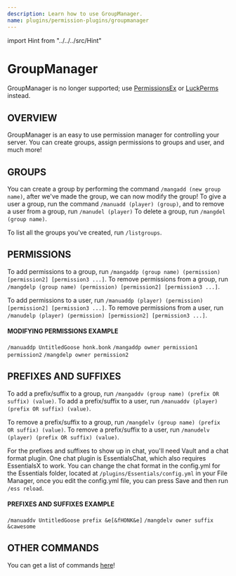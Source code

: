 ```yaml
---
description: Learn how to use GroupManager.
name: plugins/permission-plugins/groupmanager
---
```


import Hint from "../../../src/Hint"

# GroupManager

<Hint severity="warning">
GroupManager is no longer supported; use <a href="/permission-plugins/permissionsex">PermissionsEx</a> or <a href="/permission-plugins/luckperms">LuckPerms</a> instead.
</Hint>

## OVERVIEW

GroupManager is an easy to use permission manager for controlling your server. You can create groups, assign permissions to groups and user, and much more!

## GROUPS

You can create a group by performing the command `/mangadd (new group name)`, after we've made the group, we can now modify the group! To give a user a group, run the command `/manuadd (player) (group)`, and to remove a user from a group, run `/manudel (player)` To delete a group, run `/mangdel (group name)`.

To list all the groups you've created, run `/listgroups`.

## PERMISSIONS

To add permissions to a group, run `/mangaddp (group name) (permission) [permission2] [permission3 ...]`. To remove permissions from a group, run `/mangdelp (group name) (permission) [permission2] [permission3 ...]`.

To add permissions to a user, run `/manuaddp (player) (permission) [permission2] [permission3 ...]`. To remove permissions from a user, run `/manudelp (player) (permission) [permission2] [permission3 ...]`.

#### MODIFYING PERMISSIONS EXAMPLE

`/manuaddp UntitledGoose honk.bonk` `/mangaddp owner permission1 permission2` `/mangdelp owner permission2`

## PREFIXES AND SUFFIXES

To add a prefix/suffix to a group, run `/mangaddv (group name) (prefix OR suffix) (value)`. To add a prefix/suffix to a user, run `/manuaddv (player) (prefix OR suffix) (value)`.

To remove a prefix/suffix to a group, run `/mangdelv (group name) (prefix OR suffix) (value)`. To remove a prefix/suffix to a user, run `/manudelv (player) (prefix OR suffix) (value)`.

For the prefixes and suffixes to show up in chat, you'll need Vault and a chat format plugin. One chat plugin is EssentialsChat, which also requires EssentialsX to work. You can change the chat format in the config.yml for the Essentials folder, located at `/plugins/Essentials/config.yml` in your File Manager, once you edit the config.yml file, you can press Save and then run `/ess reload`.

#### PREFIXES AND SUFFIXES EXAMPLE

`/manuaddv UntitledGoose prefix &e[&fHONK&e]` `/mangdelv owner suffix &cawesome`

## OTHER COMMANDS

You can get a list of commands [here](https://www.spigotmc.org/resources/groupmanager-1-7-1-16.40615/)!
